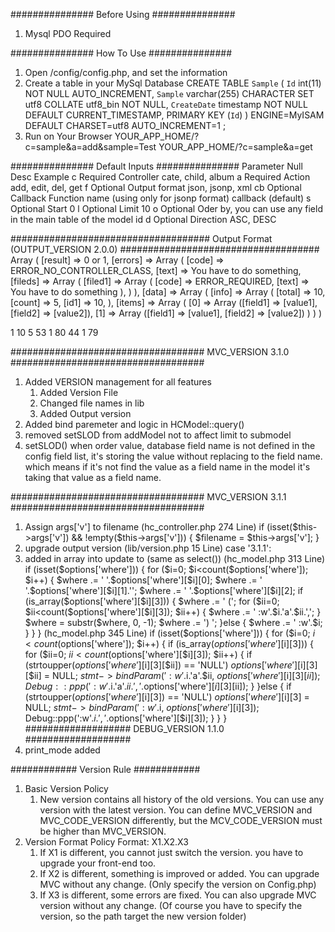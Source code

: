 ###############
Before Using
###############
1) Mysql PDO Required

###############
How To Use
###############
1) Open /config/config.php, and set the information
2) Create a table in your MySql Database
CREATE TABLE `Sample` (
`Id` int(11) NOT NULL AUTO_INCREMENT,
`Sample` varchar(255) CHARACTER SET utf8 COLLATE utf8_bin NOT NULL,
`CreateDate` timestamp NOT NULL DEFAULT CURRENT_TIMESTAMP,
PRIMARY KEY (`Id`)
) ENGINE=MyISAM DEFAULT CHARSET=utf8 AUTO_INCREMENT=1 ;
3) Run on Your Browser
YOUR_APP_HOME/?c=sample&a=add&sample=Test
YOUR_APP_HOME/?c=sample&a=get

###############
Default Inputs
###############
Parameter	 Null	 Desc	 Example
c	 Required	 Controller	 cate, child, album
a	 Required	 Action	 add, edit, del, get
f	 Optional	 Output format	 json, jsonp, xml
cb	 Optional	 Callback Function name (using only for jsonp format)	 callback (default)
s	 Optional	 Start	 0
l	 Optional	 Limit	 10
o	 Optional	 Oder by, you can use any field in the main table of the model	 id
d	 Optional	 Direction	 ASC, DESC

####################################
Output Format (OUTPUT_VERSION 2.0.0)
####################################
Array
(
  [result] => 0 or 1,
  [errors] => Array
      (
          [code] => ERROR_NO_CONTROLLER_CLASS,
          [text] => You have to do something,
          [fileds] => Array
             (
                 [filed1] => Array
                     (
                          [code] => ERROR_REQUIRED,
                          [text] => You have to do something
                     ),
             )
      ),
  [data] => Array
      (
          [info] => Array
             (
                  [total] => 10,
                  [count] => 5,
                  [id1] => 10,
             ),
          [items] => Array
             (
                 [0] => Array ([field1] => [value1], [field2] => [value2]),
                 [1] => Array ([field1] => [value1], [field2] => [value2])
             )
      )
)

<?xml version="1.0"?>
<root>
   <result>1</result>
   <data>
       <info>
           <total>10</total>
           <count>5</count>
       </info>
       <items>
           <item>
               <id>53</id>
               <userid>1</userid>
               <listid>80</listid>
           </item>
           <item>
               <id>44</id>
               <userid>1</userid>
               <listid>79</listid>
           </item>
       </items>
   </data>
</root>

###################################
MVC_VERSION 3.1.0
###################################
1. Added VERSION management for all features
    1) Added Version File
    2) Changed file names in lib
    3) Added Output version
2. Added bind paremeter and logic in HCModel::query()
3. removed setSLOD from addModel not to affect limit to submodel
4. setSLOD()
   when order value, database field name is not defined in the config field list, it's storing the value without replacing to the field name.
   which means if it's not find the value as a field name in the model it's taking that value as a field name.

###################################
MVC_VERSION 3.1.1
###################################
1. Assign args['v'] to filename (hc_controller.php 274 Line)
        if (isset($this->args['v']) && !empty($this->args['v'])) {
            $filename = $this->args['v'];
        }
2. upgrade output version (lib/version.php 15 Line)
    case '3.1.1':
3. added in array into update to (same as select())
        (hc_model.php 313 Line)
        if (isset($options['where'])) {
            for ($i=0; $i<count($options['where']); $i++) {
                $where .= ' '.$options['where'][$i][0];
                $where .= ' '.$options['where'][$i][1].'';
                $where .= ' '.$options['where'][$i][2];
                if (is_array($options['where'][$i][3])) {
                    $where .= ' (';
                    for ($ii=0; $ii<count($options['where'][$i][3]); $ii++) {
                        $where .= ' :w'.$i.'a'.$ii.',';
                    }
                    $where = substr($where, 0, -1);
                    $where .= ') ';
                }else {
                    $where .= ' :w'.$i;
                }
            }
        }
        (hc_model.php 345 Line)
                if (isset($options['where'])) {
                    for ($i=0; $i<count($options['where']); $i++) {
                        if (is_array($options['where'][$i][3])) {
                            for ($ii=0; $ii<count($options['where'][$i][3]); $ii++) {
                                if (strtoupper($options['where'][$i][3][$ii]) == 'NULL') $options['where'][$i][3][$ii] = NULL;
                                $stmt->bindParam(':w'.$i.'a'.$ii, $options['where'][$i][3][$ii]);
                                Debug::ppp(':w'.$i.'a'.$ii.', '.$options['where'][$i][3][$ii]);
                            }
                        }else {
                            if (strtoupper($options['where'][$i][3]) == 'NULL') $options['where'][$i][3] = NULL;
                            $stmt->bindParam(':w'.$i, $options['where'][$i][3]);
                            Debug::ppp(':w'.$i.', '.$options['where'][$i][3]);
                        }
                    }
                }
###################
DEBUG_VERSION 1.1.0
###################
1. print_mode added

############
Version Rule
############
1. Basic Version Policy
    1) New version contains all history of the old versions.
       You can use any version with the latest version.
       You can define MVC_VERSION and MVC_CODE_VERSION differently, but the MCV_CODE_VERSION must be higher than MVC_VERSION.
2. Version Format Policy
    Format: X1.X2.X3
    1) If X1 is different, you cannot just switch the version. you have to upgrade your front-end too.
    2) If X2 is different, something is improved or added. You can upgrade MVC without any change.
       (Only specify the version on Config.php)
    3) If X3 is different, some errors are fixed. You can also upgrade MVC version without any change.
       (Of course you have to specify the version, so the path target the new version folder)
